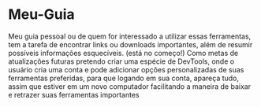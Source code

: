 # Meu-Guia
 Meu guia pessoal ou de quem for interessado a utilizar essas ferramentas, tem a tarefa de encontrar links  ou downloads importantes, além de resumir possíveis informações esquecíveis. (está no começo!) Como metas de atualizações futuras pretendo criar uma espécie de DevTools, onde o usuário cria uma conta e pode adicionar opções personalizadas de suas ferramentas preferidas, para que logando em sua conta, apareça tudo, assim que estiver em um novo computador facilitando a maneira de baixar e retrazer suas ferramentas importantes
